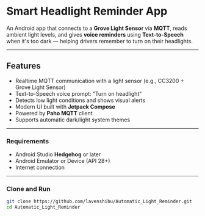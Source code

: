 #  Smart Headlight Reminder App

An Android app that connects to a **Grove Light Sensor** via **MQTT**, reads ambient light levels, and gives **voice reminders** using **Text-to-Speech** when it's too dark — helping drivers remember to turn on their headlights.

---

##  Features

-  Realtime MQTT communication with a light sensor (e.g., CC3200 + Grove Light Sensor)
-  Text-to-Speech voice prompt: “Turn on headlight”
-  Detects low light conditions and shows visual alerts
-  Modern UI built with **Jetpack Compose**
-  Powered by **Paho MQTT** client
-  Supports automatic dark/light system themes

---

###  Requirements

- Android Studio **Hedgehog** or later
- Android Emulator or Device (API 28+)
- Internet connection

---

###  Clone and Run

```bash
git clone https://github.com/lavenshibu/Automatic_Light_Reminder.git
cd Automatic_Light_Reminder

